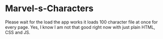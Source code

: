 # Marvel-s-Characters

Please wait for the load the app works it loads 100 character file at once for every page.
Yes, I know I am not that good right now with just plain HTML, CSS and JS.
